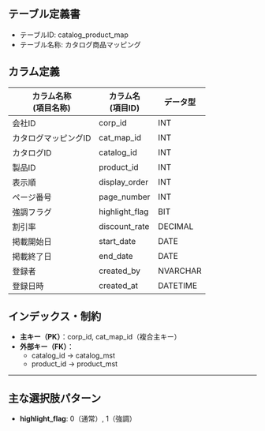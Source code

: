 ## テーブル定義書

- テーブルID: catalog_product_map
- テーブル名称: カタログ商品マッピング


## カラム定義

| カラム名称<br>(項目名称) | カラム名<br>(項目ID)   | データ型   |
|-------------------------|-----------------------|------------|
| 会社ID                  | corp_id               | INT        |
| カタログマッピングID    | cat_map_id            | INT        | 
| カタログID              | catalog_id            | INT        |
| 製品ID                  | product_id            | INT        |
| 表示順                  | display_order         | INT        |
| ページ番号              | page_number           | INT        |
| 強調フラグ              | highlight_flag        | BIT        |
| 割引率                  | discount_rate         | DECIMAL    |
| 掲載開始日              | start_date            | DATE       |
| 掲載終了日              | end_date              | DATE       |
| 登録者                  | created_by            | NVARCHAR   |
| 登録日時                | created_at            | DATETIME   |


## インデックス・制約

- **主キー（PK）**：corp_id, cat_map_id（複合主キー）
- **外部キー（FK）**：
    - catalog_id → catalog_mst
    - product_id → product_mst

---

## 主な選択肢パターン

- **highlight_flag**: 0（通常）, 1（強調）